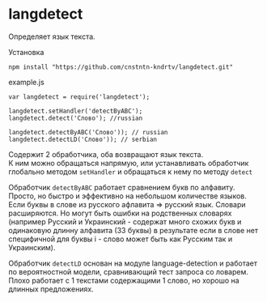 # langdetect

Определяет язык текста.  

Установка  

    npm install "https://github.com/cnstntn-kndrtv/langdetect.git"

example.js  

    var langdetect = require('langdetect');
    
    langdetect.setHandler('detectByABC');
    langdetect.detect('Слово'); //russian
    
    langdetect.detectByABC('Слово')); // russian
    langdetect.detectLD('Слово')); // serbian

Содержит 2 обработчика, оба возвращают язык текста.  
К ним можно обращаться напрямую, или устанавливать обработчик глобально методом `setHandler` и обращаться к нему по методу `detect`

Обработчик `detectByABC` работает сравнением букв по алфавиту. Просто, но быстро и эффективно на небольшом количестве языков. Если буквы в слове из русского афлавита => русский язык. Словари расширяются. Но могут быть ошибки на родственных словарях (например Русский и Украинский - содержат много схожих букв и одинаковую длинну алфавита (33 буквы) в результате если в слове нет специфичной для буквы i - слово может быть как Русским так и Украинским).  

Обработчик `detectLD` основан на модуле language-detection и работает по вероятностной модели, сравнивающий тест запроса со ловарем. Плохо работает с 1 текстами содержащими 1 слово, но хорошо на длинных предложениях.